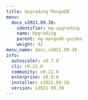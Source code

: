 ```yaml
---
title: Upgrading MongoDB
menu:
  docs_v2021.09.30:
    identifier: mg-upgrading
    name: Upgrading
    parent: mg-mongodb-guides
    weight: 42
menu_name: docs_v2021.09.30
info:
  autoscaler: v0.7.0
  cli: v0.22.0
  community: v0.22.0
  enterprise: v0.9.0
  installer: v2021.09.30
  version: v2021.09.30
---
```


